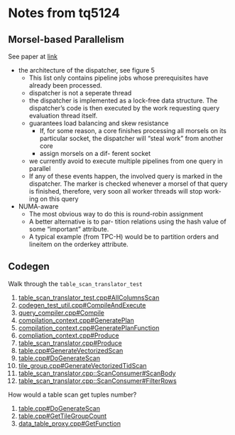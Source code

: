 # Notes from tq5124

## Morsel-based Parallelism

See paper at [link](http://15721.courses.cs.cmu.edu/spring2017/papers/17-execution/p743-leis.pdf)

* the architecture of the dispatcher, see figure 5
  * This list only contains pipeline jobs whose prerequisites have already been processed.
  * dispatcher is not a seperate thread
  * the dispatcher is implemented as a lock-free data structure. The dispatcher’s code is then executed by the work requesting query evaluation thread itself.
  * guarantees load balancing and skew resistance
    * If, for some reason, a core finishes processing all morsels on its particular socket, the dispatcher will “steal work” from another core
    * assign morsels on a dif- ferent socket
  * we currently avoid to execute multiple pipelines from one query in parallel
  * If any of these events happen, the involved query is marked in the dispatcher. The marker is checked whenever a morsel of that query is finished, therefore, very soon all worker threads will stop work- ing on this query
* NUMA-aware
  * The most obvious way to do this is round-robin assignment
  * A better alternative is to par- tition relations using the hash value of some “important” attribute.
  * A typical example (from TPC-H) would be to partition orders and lineitem on the orderkey attribute.
  
## Codegen

Walk through the `table_scan_translator_test`

1. [table_scan_translator_test.cpp#AllColumnsScan](https://github.com/pmenon/peloton-1/blob/codegen/test/codegen/table_scan_translator_test.cpp#L71)
2. [codegen_test_util.cpp#CompileAndExecute](https://github.com/pmenon/peloton-1/blob/codegen/test/codegen/codegen_test_util.cpp#L115)
3. [query_compiler.cpp#Compile](https://github.com/tq5124/peloton-1/blob/codegen/src/codegen/query_compiler.cpp#L38)
4. [compilation_context.cpp#GeneratePlan](https://github.com/tq5124/peloton-1/blob/codegen/src/codegen/compilation_context.cpp#L87)
5. [compilation_context.cpp#GeneratePlanFunction](https://github.com/tq5124/peloton-1/blob/codegen/src/codegen/compilation_context.cpp#L175)
6. [compliation_context.cpp#Produce](https://github.com/tq5124/peloton-1/blob/codegen/src/codegen/compilation_context.cpp#L58)
7. [table_scan_translator.cpp#Produce](https://github.com/tq5124/peloton-1/blob/codegen/src/codegen/table_scan_translator.cpp#L78)
8. [table.cpp#GenerateVectorizedScan](https://github.com/tq5124/peloton-1/blob/codegen/src/codegen/table.cpp#L62)
9. [table.cpp#DoGenerateScan](https://github.com/tq5124/peloton-1/blob/codegen/src/codegen/table.cpp#L106)
10. [tile_group.cpp#GenerateVectorizedTidScan](https://github.com/tq5124/peloton-1/blob/codegen/src/codegen/tile_group.cpp#L80)
11. [table_scan_translator.cpp::ScanConsumer#ScanBody](https://github.com/tq5124/peloton-1/blob/codegen/src/codegen/table_scan_translator.cpp#L111)
12. [table_scan_translator.cpp::ScanConsumer#FilterRows](https://github.com/tq5124/peloton-1/blob/codegen/src/codegen/table_scan_translator.cpp#L197)

How would a table scan get tuples number?
1. [table.cpp#DoGenerateScan](https://github.com/tq5124/peloton-1/blob/codegen/src/codegen/table.cpp#L76)
2. [table.cpp#GetTileGroupCount](https://github.com/tq5124/peloton-1/blob/codegen/src/codegen/table.cpp#L31)
3. [data_table_proxy.cpp#GetFunction](https://github.com/tq5124/peloton-1/blob/codegen/src/codegen/data_table_proxy.cpp#L65)
